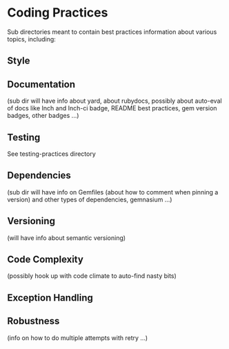 # Coding Practices

Sub directories meant to contain best practices information about various topics, including:

## Style

## Documentation
(sub dir will have info about yard, about rubydocs, possibly about auto-eval of docs like Inch and Inch-ci badge, README best practices, gem version badges, other badges ...)

## Testing
See testing-practices directory

## Dependencies
(sub dir will have info on Gemfiles (about how to comment when pinning a version) and other types of dependencies, gemnasium ...)

## Versioning
(will have info about semantic versioning)

## Code Complexity
(possibly hook up with code climate to auto-find nasty bits)

## Exception Handling

## Robustness
(info on how to do multiple attempts with retry ...)
